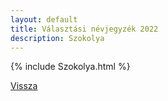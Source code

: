 ```yaml
---
layout: default
title: Választási névjegyzék 2022
description: Szokolya
---
```


{% include Szokolya.html %}

[Vissza](./)